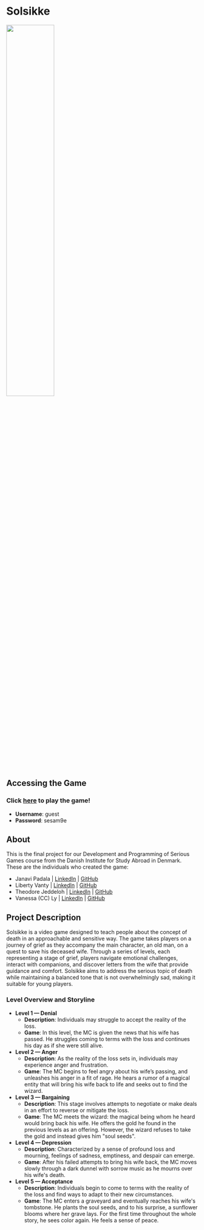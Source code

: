# Solsikke
<img src="/solsikke.jpg" width="50%" height="50%">

## Accessing the Game
### Click [here](https://cs.wellesley.edu/~jp106/SolsikkeBuilds/SolsikkeWebGLBuild3/) to play the game!
<ul>
  <li> <b>Username</b>: guest </li>
  <li> <b>Password</b>: sesam9e </li>
</ul>

## About
This is the final project for our Development and Programming of Serious Games course from the Danish Institute for Study Abroad in Denmark. 
These are the individuals who created the game:
<ul>
  <li> Janavi Padala | <a href="https://www.linkedin.com/in/janavi-padala/">LinkedIn</a> | <a href="https://github.com/FancyCheesecake">GitHub</a></li></li>
  <li> Liberty Vanty | <a href="https://www.linkedin.com/in/liberty-vanty/">LinkedIn</a> | <a href="https://github.com/LibertyV7">GitHub</a></li></li>
  <li> Theodore Jeddeloh | <a href="https://www.linkedin.com/in/liberty-vanty/">LinkedIn</a> | <a href="https://github.com/Teboje">GitHub</a></li></li>
  <li> Vanessa (CC) Ly | <a href="https://www.linkedin.com/in/vanessly/">LinkedIn</a> | <a href="https://github.com/vanessly">GitHub</a></li></li>
</ul>

## Project Description

Solsikke is a video game designed to teach people about the concept of death in an approachable and sensitive way. The game takes players on a journey of grief as they accompany the main character, an old man, on a quest to save his deceased wife. Through a series of levels, each representing a stage of grief, players navigate emotional challenges, interact with companions, and discover letters from the wife that provide guidance and comfort. Solsikke aims to address the serious topic of death while maintaining a balanced tone that is not overwhelmingly sad, making it suitable for young players.

### Level Overview and Storyline
<ul>
  <li> <b>Level 1 — Denial</b>
    <ul>
      <li><b>Description</b>: Individuals may struggle to accept the reality of the loss. </li>  
      <li><b>Game</b>: In this level, the MC is given the news that his wife has passed. He struggles coming to terms with the loss and continues his day as if she were still alive.</li> </ul>
  </li>
  <li> <b>Level 2 — Anger</b>
    <ul>
      <li><b>Description</b>: As the reality of the loss sets in, individuals may experience anger and frustration. </li>
      <li><b>Game</b>: The MC begins to feel angry about his wife’s passing, and unleashes his anger in a fit of rage. He hears a rumor of a magical entity that will bring his wife back to life and seeks out to find the wizard.</li></ul>
  </li>
  <li> <b>Level 3 — Bargaining</b>
    <ul>
      <li><b>Description</b>: This stage involves attempts to negotiate or make deals in an effort to reverse or mitigate the loss. </li>
      <li><b>Game</b>: The MC meets the wizard: the magical being whom he heard would bring back his wife. He offers the gold he found in the previous levels as an offering. However, the wizard refuses to take the gold and instead gives him "soul seeds". </li></ul>
  </li>
  <li> <b>Level 4 — Depression</b>
    <ul>
      <li><b>Description</b>: Characterized by a sense of profound loss and mourning, feelings of sadness, emptiness, and despair can emerge. </li>
      <li><b>Game</b>: After his failed attempts to bring his wife back, the MC moves slowly through a dark dunnel with sorrow music as he mourns over his wife's death. </li></ul>
  </li>
  </li>
  <li> <b>Level 5 — Acceptance</b>
    <ul>
      <li><b>Description</b>: Individuals begin to come to terms with the reality of the loss and find ways to adapt to their new circumstances.  </li>
      <li><b>Game</b>: The MC enters a graveyard and eventually reaches his wife's tombstone. He plants the soul seeds, and to his surprise, a sunflower blooms where her grave lays. For the first time throughout the whole story, he sees color again. He feels a sense of peace. </li></ul>
  </li>
  
</ul> 




